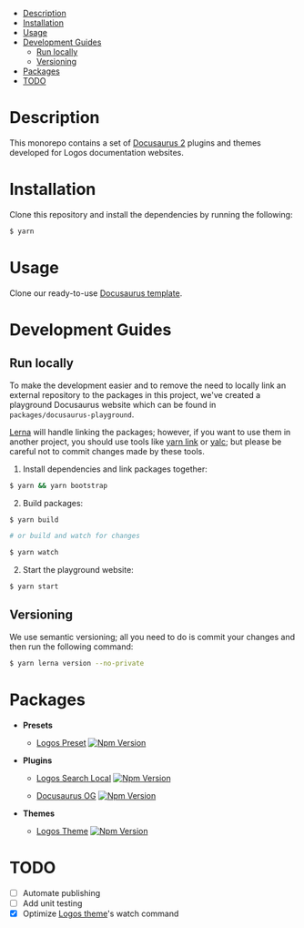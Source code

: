 - [Description](#description)
- [Installation](#installation)
- [Usage](#usage)
- [Development Guides](#development-guides)
  - [Run locally](#run-locally)
  - [Versioning](#versioning)
- [Packages](#packages)
- [TODO](#todo)

# Description

This monorepo contains a set of [Docusaurus 2](https://docusaurus.io/) plugins and themes developed for Logos documentation websites.

# Installation

Clone this repository and install the dependencies by running the following:

```bash
$ yarn
```

# Usage

Clone our ready-to-use [Docusaurus template](https://github.com/acid-info/logos-documentation-website-template).

# Development Guides

## Run locally

To make the development easier and to remove the need to locally link an external repository to the packages in this project, we've created a playground Docusaurus website which can be found in `packages/docusaurus-playground`.

[Lerna](https://lerna.js.org/) will handle linking the packages; however, if you want to use them in another project, you should use tools like [yarn link](https://classic.yarnpkg.com/en/docs/cli/link) or [yalc](https://github.com/wclr/yalc); but please be careful not to commit changes made by these tools.

1. Install dependencies and link packages together:

```bash
$ yarn && yarn bootstrap
```

2. Build packages:

```bash
$ yarn build

# or build and watch for changes

$ yarn watch
```

2. Start the playground website:

```bash
$ yarn start
```

## Versioning

We use semantic versioning; all you need to do is commit your changes and then run the following command:

```bash
$ yarn lerna version --no-private
```

# Packages

- **Presets**

  - [Logos Preset](./packages/logos-docusaurus-preset) [![Npm Version](https://img.shields.io/npm/v/@acid-info/logos-docusaurus-preset)](https://www.npmjs.com/package/@acid-info/logos-docusaurus-preset)

- **Plugins**

  - [Logos Search Local](./packages/logos-docusaurus-search-local) [![Npm Version](https://img.shields.io/npm/v/@acid-info/logos-docusaurus-search-local)](https://www.npmjs.com/package/@acid-info/logos-docusaurus-search-local)

  - [Docusaurus OG](./packages/docusaurus-og) [![Npm Version](https://img.shields.io/npm/v/@acid-info/docusaurus-og)](https://www.npmjs.com/package/@acid-info/docusaurus-og)

- **Themes**
  - [Logos Theme](./packages/logos-docusaurus-theme) [![Npm Version](https://img.shields.io/npm/v/@acid-info/logos-docusaurus-theme)](https://www.npmjs.com/package/@acid-info/logos-docusaurus-theme)

# TODO

- [ ] Automate publishing
- [ ] Add unit testing
- [x] Optimize [Logos theme](./packages/logos-docusaurus-theme)'s watch command
